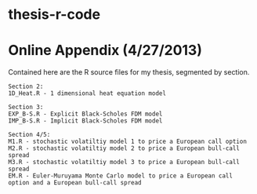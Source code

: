 thesis-r-code
=============

Online Appendix (4/27/2013)
===============

Contained here are the R source files for my thesis, segmented by section.

~~~~~~~~~~~~~~~
Section 2:
1D_Heat.R - 1 dimensional heat equation model

Section 3:
EXP_B-S.R - Explicit Black-Scholes FDM model
IMP_B-S.R - Implicit Black-Scholes FDM model

Section 4/5:
M1.R - stochastic volatiltiy model 1 to price a European call option
M2.R - stochastic volatiltiy model 2 to price a European bull-call spread
M3.R - stochastic volatiltiy model 3 to price a European bull-call spread
EM.R - Euler-Muruyama Monte Carlo model to price a European call option and a European bull-call spread

